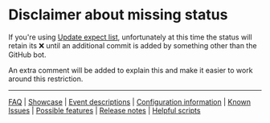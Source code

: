 # Disclaimer about missing status

If you're using [Update expect list](./Feature:-Update-expect-list.md), unfortunately at this time the status will retain its ❌ until an additional commit is added by something other than the GitHub bot.

An extra comment will be added to explain this and make it easier to work around this restriction.

---
[FAQ](FAQ.md) | [Showcase](Showcase.md) | [Event descriptions](Event-descriptions.md) | [Configuration information](Configuration-information.md) | [Known Issues](Known-Issues.md) | [Possible features](Possible-features.md) | [Release notes](Release-notes.md) | [Helpful scripts](Helpful-scripts.md)
